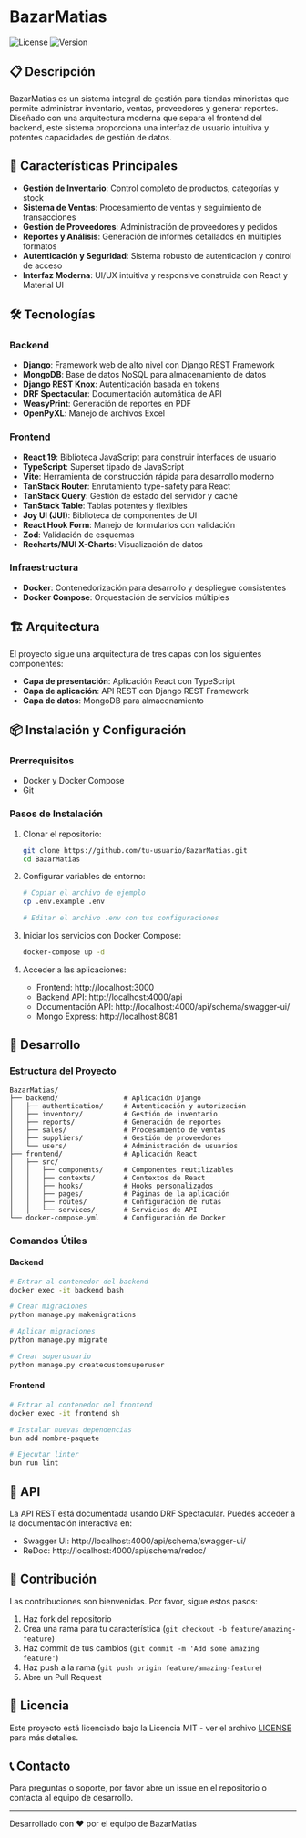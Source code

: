 # BazarMatias

![License](https://img.shields.io/badge/license-MIT-blue.svg)
![Version](https://img.shields.io/badge/version-1.0.0-green.svg)

## 📋 Descripción

BazarMatias es un sistema integral de gestión para tiendas minoristas que permite administrar inventario, ventas, proveedores y generar reportes. Diseñado con una arquitectura moderna que separa el frontend del backend, este sistema proporciona una interfaz de usuario intuitiva y potentes capacidades de gestión de datos.

## 🚀 Características Principales

- **Gestión de Inventario**: Control completo de productos, categorías y stock
- **Sistema de Ventas**: Procesamiento de ventas y seguimiento de transacciones
- **Gestión de Proveedores**: Administración de proveedores y pedidos
- **Reportes y Análisis**: Generación de informes detallados en múltiples formatos
- **Autenticación y Seguridad**: Sistema robusto de autenticación y control de acceso
- **Interfaz Moderna**: UI/UX intuitiva y responsive construida con React y Material UI

## 🛠️ Tecnologías

### Backend
- **Django**: Framework web de alto nivel con Django REST Framework
- **MongoDB**: Base de datos NoSQL para almacenamiento de datos
- **Django REST Knox**: Autenticación basada en tokens
- **DRF Spectacular**: Documentación automática de API
- **WeasyPrint**: Generación de reportes en PDF
- **OpenPyXL**: Manejo de archivos Excel

### Frontend
- **React 19**: Biblioteca JavaScript para construir interfaces de usuario
- **TypeScript**: Superset tipado de JavaScript
- **Vite**: Herramienta de construcción rápida para desarrollo moderno
- **TanStack Router**: Enrutamiento type-safety para React
- **TanStack Query**: Gestión de estado del servidor y caché
- **TanStack Table**: Tablas potentes y flexibles
- **Joy UI (JUI)**: Biblioteca de componentes de UI
- **React Hook Form**: Manejo de formularios con validación
- **Zod**: Validación de esquemas
- **Recharts/MUI X-Charts**: Visualización de datos

### Infraestructura
- **Docker**: Contenedorización para desarrollo y despliegue consistentes
- **Docker Compose**: Orquestación de servicios múltiples

## 🏗️ Arquitectura

El proyecto sigue una arquitectura de tres capas con los siguientes componentes:

- **Capa de presentación**: Aplicación React con TypeScript
- **Capa de aplicación**: API REST con Django REST Framework
- **Capa de datos**: MongoDB para almacenamiento

## 📦 Instalación y Configuración

### Prerrequisitos
- Docker y Docker Compose
- Git

### Pasos de Instalación

1. Clonar el repositorio:
   ```bash
   git clone https://github.com/tu-usuario/BazarMatias.git
   cd BazarMatias
   ```

2. Configurar variables de entorno:
   ```bash
   # Copiar el archivo de ejemplo
   cp .env.example .env
   
   # Editar el archivo .env con tus configuraciones
   ```

3. Iniciar los servicios con Docker Compose:
   ```bash
   docker-compose up -d
   ```

4. Acceder a las aplicaciones:
   - Frontend: http://localhost:3000
   - Backend API: http://localhost:4000/api
   - Documentación API: http://localhost:4000/api/schema/swagger-ui/
   - Mongo Express: http://localhost:8081

## 🔧 Desarrollo

### Estructura del Proyecto

```
BazarMatias/
├── backend/                # Aplicación Django
│   ├── authentication/     # Autenticación y autorización
│   ├── inventory/          # Gestión de inventario
│   ├── reports/            # Generación de reportes
│   ├── sales/              # Procesamiento de ventas
│   ├── suppliers/          # Gestión de proveedores
│   └── users/              # Administración de usuarios
├── frontend/               # Aplicación React
│   ├── src/
│   │   ├── components/     # Componentes reutilizables
│   │   ├── contexts/       # Contextos de React
│   │   ├── hooks/          # Hooks personalizados
│   │   ├── pages/          # Páginas de la aplicación
│   │   ├── routes/         # Configuración de rutas
│   │   └── services/       # Servicios de API
└── docker-compose.yml      # Configuración de Docker
```

### Comandos Útiles

#### Backend
```bash
# Entrar al contenedor del backend
docker exec -it backend bash

# Crear migraciones
python manage.py makemigrations

# Aplicar migraciones
python manage.py migrate

# Crear superusuario
python manage.py createcustomsuperuser
```

#### Frontend
```bash
# Entrar al contenedor del frontend
docker exec -it frontend sh

# Instalar nuevas dependencias
bun add nombre-paquete

# Ejecutar linter
bun run lint
```

## 📄 API

La API REST está documentada usando DRF Spectacular. Puedes acceder a la documentación interactiva en:

- Swagger UI: http://localhost:4000/api/schema/swagger-ui/
- ReDoc: http://localhost:4000/api/schema/redoc/

## 🤝 Contribución

Las contribuciones son bienvenidas. Por favor, sigue estos pasos:

1. Haz fork del repositorio
2. Crea una rama para tu característica (`git checkout -b feature/amazing-feature`)
3. Haz commit de tus cambios (`git commit -m 'Add some amazing feature'`)
4. Haz push a la rama (`git push origin feature/amazing-feature`)
5. Abre un Pull Request

## 📝 Licencia

Este proyecto está licenciado bajo la Licencia MIT - ver el archivo [LICENSE](LICENSE) para más detalles.

## 📞 Contacto

Para preguntas o soporte, por favor abre un issue en el repositorio o contacta al equipo de desarrollo.

---

Desarrollado con ❤️ por el equipo de BazarMatias
